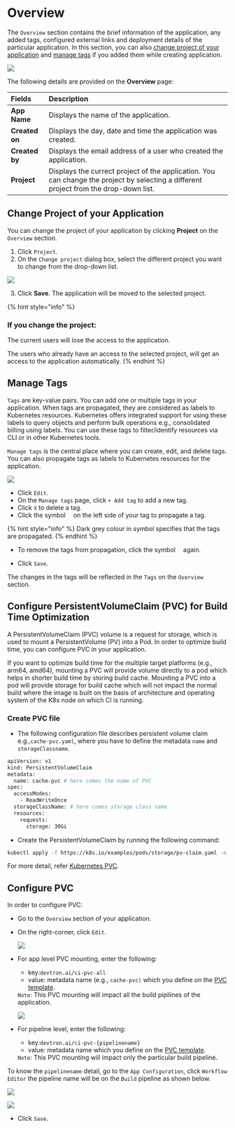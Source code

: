 # Overview

The `Overview` section contains the brief information of the application, any added tags, configured external links and deployment details of the particular application. 
In this section, you can also [change project of your application](#change-project-of-your-application) and [manage tags](#manage-tags) if you added them while creating application.

![](https://devtron-public-asset.s3.us-east-2.amazonaws.com/images/creating-application/overview/overview-latest-1.jpg)


The following details are provided on the **Overview** page:

| Fields | Description |
| :---    |     :---       |
| **App Name**  | Displays the name of the application. |
| **Created on** | Displays the day, date and time the application was created. |
| **Created by**  | Displays the email address of a user who created the application. |
| **Project**   | Displays the currect project of the application. You can change the project by selecting a different project from the drop-down list. |


## Change Project of your Application

You can change the project of your application by clicking **Project** on the `Overview` section.

1. Click `Project`. 
2. On the `Change project` dialog box, select the different project you want to change from the drop-down list.

  ![](https://devtron-public-asset.s3.us-east-2.amazonaws.com/images/creating-application/overview/change-project-app-1.jpg)

3. Click **Save**. The application will be moved to the selected project.

{% hint style="info" %}
### If you change the project:

The current users will lose the access to the application.

The users who already have an access to the selected project, will get an access to the application automatically.
{% endhint %}


## Manage Tags

`Tags` are key-value pairs. You can add one or multiple tags in your application. When tags are propagated, they are considered as labels to Kubernetes resources. Kubernetes offers integrated support for using these labels to query objects and perform bulk operations e.g., consolidated billing using labels. You can use these tags to filter/identify resources via CLI or in other Kubernetes tools.

`Manage tags` is the central place where you can create, edit, and delete tags. You can also propagate tags as labels to Kubernetes resources for the application.

![](https://devtron-public-asset.s3.us-east-2.amazonaws.com/images/creating-application/overview/manage-tags-latest-1.jpg)

* Click `Edit`.
* On the `Manage tags` page, click `+ Add tag` to add a new tag.
* Click `X` to delete a tag.
* Click the symbol <img src="https://devtron-public-asset.s3.us-east-2.amazonaws.com/images/creating-application/donot-propagate.jpg" height="10"> on the left side of your tag to propagate a tag.<br>

{% hint style="info" %}
Dark grey colour in symbol specifies that the tags are propagated.
{% endhint %}

* To remove the tags from propagation, click the symbol <img src="https://devtron-public-asset.s3.us-east-2.amazonaws.com/images/creating-application/propagate-dark.jpg" height="10"> again.

* Click `Save`.

The changes in the tags will be reflected in the `Tags` on the `Overview` section.


## Configure PersistentVolumeClaim (PVC) for Build Time Optimization

 A PersistentVolumeClaim (PVC) volume is a request for storage, which is used to mount a PersistentVolume (PV) into a Pod. In order to optimize build time, you can configure PVC in your application.

If you want to optimize build time for the multiple target platforms (e.g., arm64, amd64), mounting a PVC will provide volume directly to a pod which helps in shorter build time by storing build cache. Mounting a PVC into a pod will provide storage for build cache which will not impact the normal build where the image is built on the basis of architecture and operating system of the K8s node on which CI is running.

### Create PVC file

* The following configuration file describes persistent volume claim e.g.,`cache-pvc.yaml`, where you have to define the metadata `name` and `storageClassname`.

```bash
apiVersion: v1
kind: PersistentVolumeClaim
metadata:
  name: cache-pvc # here comes the name of PVC
spec:
  accessModes:
    - ReadWriteOnce
  storageClassName: # here comes storage class name
  resources:
    requests:
      storage: 30Gi
```

* Create the PersistentVolumeClaim by running the following command:

```bash
kubectl apply -f https://k8s.io/examples/pods/storage/pv-claim.yaml -n {namespace}
```

For more detail, refer [Kubernetes PVC](https://kubernetes.io/docs/tasks/configure-pod-container/configure-persistent-volume-storage/#create-a-persistentvolumeclaim).


## Configure PVC

In order to configure PVC:
* Go to the `Overview` section of your application.
* On the right-corner, click `Edit`.

  ![](https://devtron-public-asset.s3.us-east-2.amazonaws.com/images/creating-application/overview/pvc-edit-tags-1.jpg)

* For app level PVC mounting, enter the following:<ul><li>key:`devtron.ai/ci-pvc-all`</li><li>value: metadata name (e.g., `cache-pvc)` which you define on the [PVC template](#create-pvc-file).</li></ul>`Note`: This PVC mounting will impact all the build pipilines of the application.

  ![](https://devtron-public-asset.s3.us-east-2.amazonaws.com/images/creating-application/overview/manage-tags-pvc-1.jpg)

* For pipeline level, enter the following:<ul><li>key:`devtron.ai/ci-pvc-{pipelinename}`</li><li>value: metadata name which you define on the [PVC template](#create-pvc-file).</li></ul>`Note`: This PVC mounting will impact only the particular build pipeline.

To know the `pipelinename` detail, go to the `App Configuration`, click `Workflow Editor` the pipeline name will be on the `Build` pipeline as shown below.

  ![](https://devtron-public-asset.s3.us-east-2.amazonaws.com/images/creating-application/overview/pipeline-name-pvc-1.jpg)

  ![](https://devtron-public-asset.s3.us-east-2.amazonaws.com/images/creating-application/overview/pipeline-level-tag.jpg)

* Click `Save`.





 
